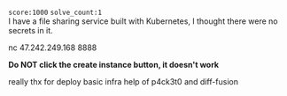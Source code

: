 `score:1000` `solve_count:1`    
I have a file sharing service built with Kubernetes,  I thought there were no secrets in it.

nc 47.242.249.168 8888

**Do NOT click the create instance button, it doesn't work**

really thx for deploy basic infra help of p4ck3t0 and diff-fusion
